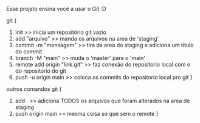 Esse projeto ensina você a usar o Git :D

git {
1) init >> inicia um repositório git vazio
2) add "arquivo" >> manda os arquivos na area de 'staging'
3) commit -m "mensagem" >> tira da area do staging e adiciona um título do commit
4) branch -M "main" >> muda o 'master' para o 'main' 
5) remote add origin "link.git" >> faz conexão do repositorio local com o do repositorio do git
6) push -u origin main >> coloca os commits do repositorio local pro git
}

outros comandos git {
1) add . >> adiciona TODOS os arquivos que foram alterados na area de staging
2) push origin main >> mesma coisa só que sem o remote
}